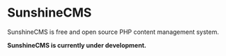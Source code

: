 # SunshineCMS

SunshineCMS is free and open source PHP content management system.

**SunshineCMS is currently under development.**
